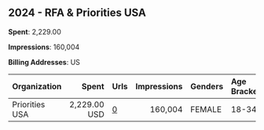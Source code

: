 ## 2024 - RFA & Priorities USA 
**Spent**: 2,229.00

**Impressions**: 160,004

**Billing Addresses**: US

|Organization|Spent|Urls|Impressions|Genders|Age Brackets|Country Codes|
|:---|---:|:---|---:|:---|:---|:---|
|Priorities USA|2,229.00 USD|[0](https://www.snap.com/political-ads/asset/087b89282b75e2176f40195cb597ee0d35dc72114fe7ba5a0275fe57a6f4a062?mediaType=mp4)|160,004|FEMALE|18-34|united states|
